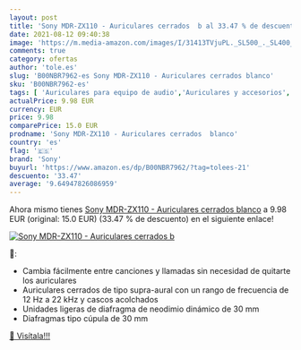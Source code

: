 ```yaml
---
layout: post
title: 'Sony MDR-ZX110 - Auriculares cerrados  b al 33.47 % de descuento'
date: 2021-08-12 09:40:38
image: 'https://m.media-amazon.com/images/I/31413TVjuPL._SL500_._SL400_.jpg'
comments: true
category: ofertas
author: 'tole.es'
slug: 'B00NBR7962-es Sony MDR-ZX110 - Auriculares cerrados blanco'
sku: 'B00NBR7962-es'
tags: [ 'Auriculares para equipo de audio','Auriculares y accesorios','Electrónica','auriculares','sony', ]
actualPrice: 9.98 EUR
currency: EUR
price: 9.98
comparePrice: 15.0 EUR
prodname: 'Sony MDR-ZX110 - Auriculares cerrados  blanco'
country: 'es'
flag: '🇪🇸'
brand: 'Sony'
buyurl: 'https://www.amazon.es/dp/B00NBR7962/?tag=tolees-21'
descuento: '33.47'
average: '9.64947826086959'
---
```


Ahora mismo tienes [Sony MDR-ZX110 - Auriculares cerrados  blanco](https://www.amazon.es/dp/B00NBR7962/?tag=tolees-21) a 9.98 EUR (original: 15.0 EUR) (33.47 %  de descuento) en el siguiente enlace!

[![Sony MDR-ZX110 - Auriculares cerrados  b](https://m.media-amazon.com/images/I/31413TVjuPL._SL500_._SL400_.jpg)](https://www.amazon.es/dp/B00NBR7962/?tag=tolees-21)

🔎:

- Cambia fácilmente entre canciones y llamadas sin necesidad de quitarte los auriculares
- Auriculares cerrados de tipo supra-aural con un rango de frecuencia de 12 Hz a 22 kHz y cascos acolchados
- Unidades ligeras de diafragma de neodimio dinámico de 30 mm
- Diafragmas tipo cúpula de 30 mm

[🛒 Visítala!!!](https://www.amazon.es/dp/B00NBR7962/?tag=tolees-21)
